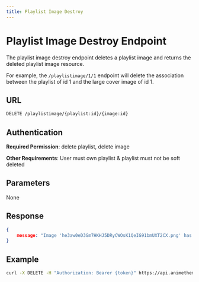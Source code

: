 ```yaml
---
title: Playlist Image Destroy
---
```


# Playlist Image Destroy Endpoint

The playlist image destroy endpoint deletes a playlist image and returns the deleted playlist image resource.

For example, the `/playlistimage/1/1` endpoint will delete the association between the playlist of id 1 and the large cover image of id 1.

## URL

```sh
DELETE /playlistimage/{playlist:id}/{image:id}
```

## Authentication

**Required Permission**: delete playlist, delete image

**Other Requirements**: User must own playlist & playlist must not be soft deleted

## Parameters

None

## Response

```json
{
    message: "Image 'he3aw0eD3Gm7HKHJ5DRyCWOsK1QeIG91bmUXT2CX.png' has been detached from Playlist '/r/anime's Best OPs and EDs of 2022'.",
}
```

## Example

```bash
curl -X DELETE -H "Authorization: Bearer {token}" https://api.animethemes.moe/playlistimage/1/1
```
